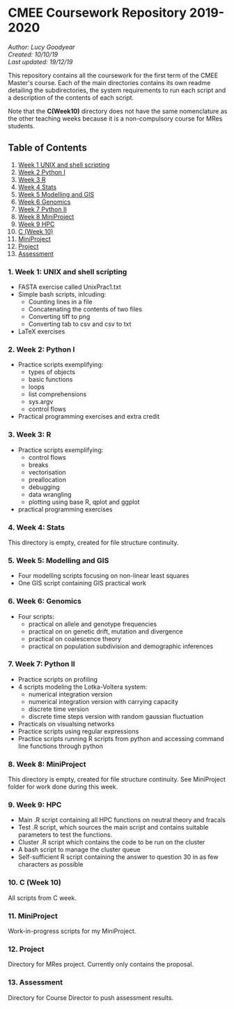 # CMEE Coursework Repository 2019-2020

*Author: Lucy Goodyear*  
*Created: 10/10/19*  
*Last updated: 19/12/19*

This repository contains all the coursework for the first term of the CMEE Master's course. Each of the main directories contains its own readme detailing the subdirectories, the system requirements to run each script and a description of the contents of each script.

Note that the **C(Week10)** directory does not have the same nomenclature as the other teaching weeks because it is a non-compulsory course for MRes students.

## Table of Contents
1. [Week 1 UNIX and shell scripting](#1.Week-1-UNIX-and-bash-scripting)
2. [Week 2 Python I](#2.Week-2-Python-I)
3. [Week 3 R](#3.Week-3-R)
4. [Week 4 Stats](#4.Week-4-Stats)
5. [Week 5 Modelling and GIS](#5.Week-5-Modelling-and-GIS)
6. [Week 6 Genomics](#6.Week-6-Genomics) 
7. [Week 7 Python II](#7.Week-7-Python-II)
8. [Week 8 MiniProject](#8.Week-8-MiniProject)
9. [Week 9 HPC](#9.Week-9-HPC)
10. [C (Week 10)](#10.C-(Week-10))
11. [MiniProject](#11.Miniproject)
12. [Project](#12.Project)
13. [Assessment](#13.Assessment)

### 1. Week 1: UNIX and shell scripting

* FASTA exercise called UnixPrac1.txt
* Simple bash scripts, inlcuding:
    * Counting lines in a file
    * Concatenating the contents of two files
    * Converting tiff to png
    * Converting tab to csv and csv to txt
* LaTeX exercises

### 2. Week 2: Python I

*  Practice scripts exemplifying:
    * types of objects
    * basic functions
    * loops
    * list comprehensions
    * sys.argv
    * control flows
* Practical programming exercises and extra credit

### 3. Week 3: R

* Practice scripts exemplifying:
    * control flows
    * breaks
    * vectorisation
    * preallocation
    * debugging
    * data wrangling
    * plotting using base R, qplot and ggplot
* practical programming exercises

### 4. Week 4: Stats

This directory is empty, created for file structure continuity.

### 5. Week 5: Modelling and GIS

* Four modelling scripts focusing on non-linear least squares
* One GIS script containing GIS practical work

### 6. Week 6: Genomics

* Four scripts: 
    * practical on allele and genotype frequencies
    * practical on on genetic drift, mutation and divergence
    * practical on coalescence theory
    * practical on population subdivision and demographic inferences

### 7. Week 7: Python II

* Practice scripts on profiling
* 4 scripts modeling the Lotka-Voltera system:
    * numerical integration version
    * numerical integration version with carrying capacity
    * discrete time version
    * discrete time steps version with random gaussian fluctuation
* Practicals on visualsing networks
* Practice scripts using regular expressions
* Practice scripts running R scripts from python and accessing command line functions through python

### 8. Week 8: MiniProject

This directory is empty, created for file structure continuity. See MiniProject folder for work done during this week.

### 9. Week 9: HPC

* Main .R script containing all HPC functions on neutral theory and fracals
* Test .R script, which sources the main script and contains suitable parameters to test the functions.
* Cluster .R script which contains the code to be run on the cluster
* A bash script to manage the cluster queue
* Self-sufficient R script containing the answer to question 30 in as few characters as possible

### 10. C (Week 10)

All scripts from C week.

### 11. MiniProject

Work-in-progress scripts for my MiniProject.

### 12. Project

Directory for MRes project. Currently only contains the proposal.

### 13. Assessment

Directory for Course Director to push assessment results.
